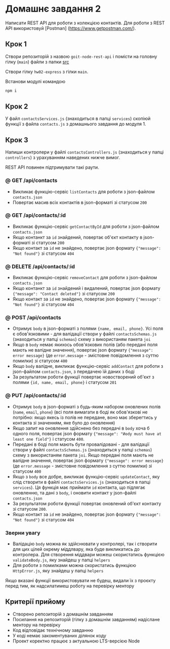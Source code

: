 # Домашнє завдання 2

Написати REST API для роботи з колекцією контактів. Для роботи з REST API використовуй [Postman] (https://www.getpostman.com/).

## Крок 1
Cтвори репозиторій з назвою `goit-node-rest-api` і помісти на головну гілку (`main`) файли з папки [src](./src)

Створи гілку `hw02-express` з гілки `main`.

Встанови модулі командою

```bash
npm i
```

## Крок 2

У файл `contactsServices.js` (знаходиться в папці `services`) скопіюй функції з файла `contacts.js` з домашнього завдання до модуля 1.

## Крок 3

Напиши контролери у файлі `contactsControllers.js` (знаходиться у папці `controllers`) з урахуванням наведених нижче вимог.

REST API повинен підтримувати такі раути.

### @ GET /api/contacts

- Викликає функцію-сервіс `listContacts` для роботи з json-файлом `contacts.json`
- Повертає масив всіх контактів в json-форматі зі статусом `200`

### @ GET /api/contacts/:id

- Викликає функцію-сервіс `getContactById` для роботи з json-файлом `contacts.json`
- Якщо контанкт за `id` знайдений, повертає об'єкт контакту в json-форматі зі статусом `200`
- Якщо контакт за `id` не знайдено, повертає json формату `{"message": "Not found"}` зі статусом `404`

### @ DELETE /api/contacts/:id

- Викликає функцію-сервіс `removeContact` для роботи з json-файлом `contacts.json`
- Якщо контанкт за `id` знайдений і видалений, повертає json формату `{"message": "Сontact deleted"}` зі статусом `200`
- Якщо контакт за `id` не знайдено, повертає json формату `{"message": "Not found"}` зі статусом `404`

### @ POST /api/contacts

- Отримує `body` в json-форматі з полями `{name, email, phone}`. Усі поля є обов'язковими - для валідації створи у файлі `contactsSchemas.js` (знаходиться у папці `schemas`) схему з використаням пакета `joi`
- Якщо в `body` немає якихось обов'язкових полів (або передані поля мають не валідне значення), повертає json формату `{"message": error message}` (де `error.message` - змістовне повідомлення з суттю помилки) зі статусом `400`
- Якщо `body` валідне, викликає функцію-сервіс `addContact` для роботи з json-файлом `contacts.json`, з передачею їй даних з боді
- За результатом роботи функції повертає новостворений об'єкт з полями `{id, name, email, phone}` і статусом `201`


### @ PUT /api/contacts/:id

- Отримує `body` в json-форматі з будь-яким набором оновлених полів (`name`, `email`, `phone`) (всі поля вимагати в боді як обов'язкові не потрібно: якщо якесь із полів не передане, воно має зберегтись у контакта зі значенням, яке було до оновлення)
- Якщо запит на оновлення здійснено без передачі в `body` хоча б одного поля, повертає json формату `{"message": "Иody must have at least one field"}` і статусом `400`. 
- Передані в боді поля мають бути провалідовані - для валідації створи у файлі `contactsSchemas.js` (знаходиться у папці `schemas`) схему з використаням пакета `joi`. Якщо передані поля мають не валідне значення, повертає json формату `{"message": error message}` (де `error.message` - змістовне повідомлення з суттю помилки) зі статусом `400`
- Якщо з `body` все добре, викликає функцію-сервіс `updateContact`, яку слід створити в файлі `contactsServices.js` (знаходиться в папці `services`). Ця функція має приймати `id` контакта, що підлягає оновленню, та дані з `body`, і оновити контакт у json-файлі `contacts.json`
- За результатом роботи функції повертає оновлений об'єкт контакту зі статусом `200`. 
- Якщо контакт за `id` не знайдено, повертає json формату `{"message": "Not found"}` зі статусом `404`


### Зверни увагу
- Валідацію `body` можна як здійснювати у контролері, так і створити для цих цілей окрему міддлвару, яка буде викликатись до контролера. Для створення міддвари можеш скористатись функцією `validateBody.js`, яку знайдеш у папці `helpers`
- Для роботи з помилками можна скористатись функцією `HttpError.js`, яку знайдеш у папці `helpers`

Якщо вказані функції використовувати не будеш, видали їх з проєкту перед тим, як надсилатимеш роботу на перевірку ментору

## Критерії прийому 

- Створено репозиторій з домашнім завданням 
- Посилання на репозиторій (гілку з домашнім завданням) надіслане ментору на перевірку
- Код відповідає технічному завданню
- У коді немає закоментуваних ділянок коду
- Проект коректно працює з актуальною LTS-версією Node